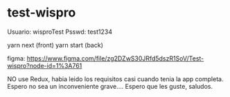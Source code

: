 # test-wispro
Usuario: wisproTest
Psswd: test1234

 yarn next (front)
 yarn start (back)


figma: https://www.figma.com/file/zg2DZwS30JRfd5dszR1SoV/Test-wispro?node-id=1%3A761

NO use Redux, habia leido los requisitos casi cuando tenia la app completa. Espero no sea un inconveniente grave....
Espero que les guste, saludos.

